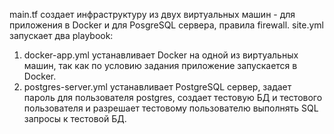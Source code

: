 main.tf создает инфраструктуру из двух виртуальных машин - для приложения в Docker и для PosgreSQL сервера, правила firewall.
site.yml запускает два playbook:
1. docker-app.yml устанавливает Docker на одной из виртуальных машин, так как по условию задания приложение запускается в Docker.
2. postgres-server.yml устанавливает PostgreSQL сервер, задает пароль для пользователя postgres, создает тестовую БД и тестового пользователя и разрешает тестовому пользователю выполнять SQL запросы к тестовой БД.
